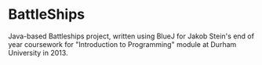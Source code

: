 # BattleShips
Java-based Battleships project, written using BlueJ for Jakob Stein's end of year coursework for "Introduction to Programming" module at Durham University in 2013. 
